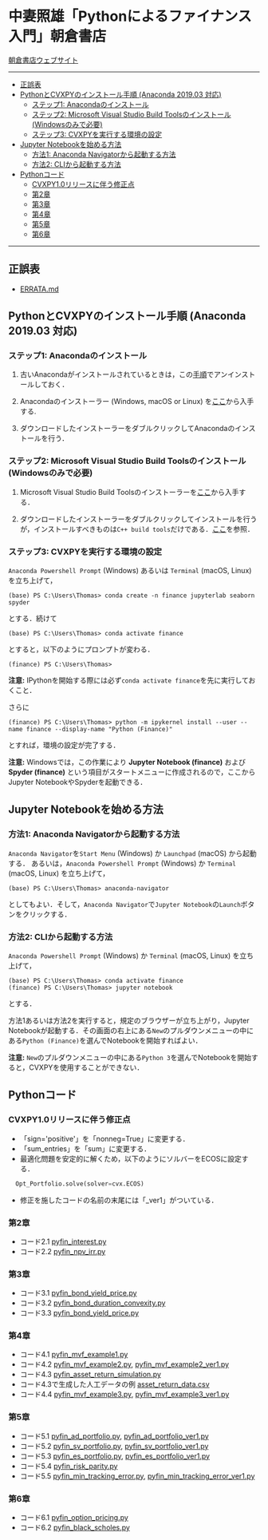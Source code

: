 # 中妻照雄「Pythonによるファイナンス入門」朝倉書店

[朝倉書店ウェブサイト](https://www.asakura.co.jp/books/isbn/978-4-254-12894-9/ "朝倉書店ウェブサイト")

---

+ [正誤表](ERRATA.md)
+ [PythonとCVXPYのインストール手順 (Anaconda 2019.03 対応)](#Python%E3%81%A8CVXPY%E3%81%AE%E3%82%A4%E3%83%B3%E3%82%B9%E3%83%88%E3%83%BC%E3%83%AB%E6%89%8B%E9%A0%86-Anaconda-201903-%E5%AF%BE%E5%BF%9C)
  + [ステップ1: Anacondaのインストール](#%E3%82%B9%E3%83%86%E3%83%83%E3%83%971-Anaconda%E3%81%AE%E3%82%A4%E3%83%B3%E3%82%B9%E3%83%88%E3%83%BC%E3%83%AB)
  + [ステップ2: Microsoft Visual Studio Build Toolsのインストール (Windowsのみで必要)](#%E3%82%B9%E3%83%86%E3%83%83%E3%83%972-Microsoft-Visual-Studio-Build-Tools%E3%81%AE%E3%82%A4%E3%83%B3%E3%82%B9%E3%83%88%E3%83%BC%E3%83%AB-Windows%E3%81%AE%E3%81%BF%E3%81%A7%E5%BF%85%E8%A6%81)
  + [ステップ3: CVXPYを実行する環境の設定](#%E3%82%B9%E3%83%86%E3%83%83%E3%83%973-CVXPY%E3%82%92%E5%AE%9F%E8%A1%8C%E3%81%99%E3%82%8B%E7%92%B0%E5%A2%83%E3%81%AE%E8%A8%AD%E5%AE%9A)
+ [Jupyter Notebookを始める方法](#Jupyter-Notebook%E3%82%92%E5%A7%8B%E3%82%81%E3%82%8B%E6%96%B9%E6%B3%95)
  + [方法1: Anaconda Navigatorから起動する方法](#%E6%96%B9%E6%B3%951-Anaconda-Navigator%E3%81%8B%E3%82%89%E8%B5%B7%E5%8B%95%E3%81%99%E3%82%8B%E6%96%B9%E6%B3%95)
  + [方法2: CLIから起動する方法](#%E6%96%B9%E6%B3%952-CLI%E3%81%8B%E3%82%89%E8%B5%B7%E5%8B%95%E3%81%99%E3%82%8B%E6%96%B9%E6%B3%95)
+ [Pythonコード](#Python%E3%82%B3%E3%83%BC%E3%83%89)
  + [CVXPY1.0リリースに伴う修正点](#CVXPY10%E3%83%AA%E3%83%AA%E3%83%BC%E3%82%B9%E3%81%AB%E4%BC%B4%E3%81%86%E4%BF%AE%E6%AD%A3%E7%82%B9)
  + [第2章](#%E7%AC%AC2%E7%AB%A0)
  + [第3章](#%E7%AC%AC3%E7%AB%A0)
  + [第4章](#%E7%AC%AC4%E7%AB%A0)
  + [第5章](#%E7%AC%AC5%E7%AB%A0)
  + [第6章](#%E7%AC%AC6%E7%AB%A0)

---

## 正誤表

+ [ERRATA.md](ERRATA.md)
  
## PythonとCVXPYのインストール手順 (Anaconda 2019.03 対応)

### ステップ1: Anacondaのインストール

1. 古いAnacondaがインストールされているときは，この[手順](https://docs.anaconda.com/anaconda/install/uninstall/)でアンインストールしておく．

2. Anacondaのインストーラー (Windows, macOS or Linux) を[ここ](https://www.anaconda.com/distribution/)から入手する.

3. ダウンロードしたインストーラーをダブルクリックしてAnacondaのインストールを行う．

### ステップ2: Microsoft Visual Studio Build Toolsのインストール (Windowsのみで必要)

1. Microsoft Visual Studio Build Toolsのインストーラーを[ここ](https://visualstudio.microsoft.com/thank-you-downloading-visual-studio/?sku=BuildTools&rel=16)から入手する．

2. ダウンロードしたインストーラーをダブルクリックしてインストールを行うが，インストールすべきものは`C++ build tools`だけである．[ここ](https://drive.google.com/file/d/0B4GsMXCRaSSIOWpYQkstajlYZ0tPVkNQSElmTWh1dXFaYkJr/view?usp=sharing)を参照．

### ステップ3: CVXPYを実行する環境の設定

`Anaconda Powershell Prompt` (Windows) あるいは `Terminal` (macOS, Linux) を立ち上げて，

```IPython
(base) PS C:\Users\Thomas> conda create -n finance jupyterlab seaborn spyder
```

とする．続けて

```IPython
(base) PS C:\Users\Thomas> conda activate finance
```

とすると，以下のようにプロンプトが変わる．

```IPython
(finance) PS C:\Users\Thomas>
```

**注意:** IPythonを開始する際には必ず`conda activate finance`を先に実行しておくこと．

さらに

```IPython
(finance) PS C:\Users\Thomas> python -m ipykernel install --user --name finance --display-name "Python (Finance)"
```

とすれば，環境の設定が完了する．

**注意:** Windowsでは，この作業により **Jupyter Notebook (finance)** および **Spyder (finance)** という項目がスタートメニューに作成されるので，ここからJupyter NotebookやSpyderを起動できる．

## Jupyter Notebookを始める方法

### 方法1: Anaconda Navigatorから起動する方法

`Anaconda Navigator`を`Start Menu` (Windows) か `Launchpad` (macOS) から起動する． あるいは，`Anaconda Powershell Prompt` (Windows) か `Terminal` (macOS, Linux) を立ち上げて，

```IPython
(base) PS C:\Users\Thomas> anaconda-navigator
```

としてもよい．そして，`Anaconda Navigator`で`Jupyter Notebook`の`Launch`ボタンをクリックする．

### 方法2: CLIから起動する方法

`Anaconda Powershell Prompt` (Windows) か `Terminal` (macOS, Linux) を立ち上げて，

```IPython
(base) PS C:\Users\Thomas> conda activate finance
(finance) PS C:\Users\Thomas> jupyter notebook
```

とする．

方法1あるいは方法2を実行すると，規定のブラウザーが立ち上がり，Jupyter Notebookが起動する．その画面の右上にある`New`のプルダウンメニューの中にある`Python (Finance)`を選んでNotebookを開始すればよい．

**注意:** `New`のプルダウンメニューの中にある`Python 3`を選んでNotebookを開始すると，CVXPYを使用することができない．

## Pythonコード

### CVXPY1.0リリースに伴う修正点

+ 「sign='positive'」を「nonneg=True」に変更する．
+ 「sum_entries」を「sum」に変更する．
+ 最適化問題を安定的に解くため，以下のようにソルバーをECOSに設定する．

```Python
  Opt_Portfolio.solve(solver=cvx.ECOS)
```

+ 修正を施したコードの名前の末尾には「_ver1」がついている．

### 第2章

+ コード2.1 [pyfin\_interest.py](python/pyfin_interest.py)
+ コード2.2 [pyfin\_npv\_irr.py](python/pyfin_npv_irr.py)

### 第3章

+ コード3.1 [pyfin\_bond\_yield\_price.py](python/pyfin_bond_yield_price.py)
+ コード3.2 [pyfin\_bond\_duration\_convexity.py](python/pyfin_bond_duration_convexity.py)
+ コード3.3 [pyfin\_bond\_yield\_price.py](python/pyfin_bond_yield_price.py)

### 第4章

+ コード4.1 [pyfin\_mvf\_example1.py](python/pyfin_mvf_example1.py)
+ コード4.2 [pyfin\_mvf\_example2.py](python/pyfin_mvf_example2.py), [pyfin\_mvf\_example2\_ver1.py](python/pyfin_mvf_example2_ver1.py)
+ コード4.3 [pyfin\_asset\_return\_simulation.py](python/pyfin_asset_return_simulation.py)
+ コード4.3で生成した人工データの例 [asset\_return\_data.csv](python/asset_return_data.csv)
+ コード4.4 [pyfin\_mvf\_example3.py](python/pyfin_mvf_example3.py), [pyfin\_mvf\_example3\_ver1.py](python/pyfin_mvf_example3_ver1.py)

### 第5章

+ コード5.1 [pyfin\_ad\_portfolio.py](python/pyfin_ad_portfolio.py), [pyfin\_ad\_portfolio\_ver1.py](python/pyfin_ad_portfolio_ver1.py)
+ コード5.2 [pyfin\_sv\_portfolio.py](python/pyfin_sv_portfolio.py), [pyfin\_sv\_portfolio\_ver1.py](python/pyfin_sv_portfolio_ver1.py)
+ コード5.3 [pyfin\_es\_portfolio.py](python/pyfin_es_portfolio.py), [pyfin\_es\_portfolio\_ver1.py](python/pyfin_es_portfolio_ver1.py)
+ コード5.4 [pyfin\_risk\_parity.py](python/pyfin_risk_parity.py)
+ コード5.5 [pyfin\_min\_tracking\_error.py](python/pyfin_min_tracking_error.py), [pyfin\_min\_tracking\_error\_ver1.py](python/pyfin_min_tracking_error_ver1.py)

### 第6章

+ コード6.1 [pyfin\_option\_pricing.py](python/pyfin_option_pricing.py)
+ コード6.2 [pyfin\_black\_scholes.py](python/pyfin_black_scholes.py)

